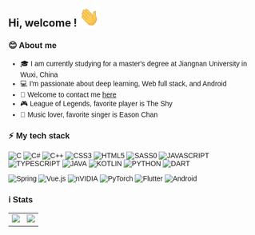 ## Hi, welcome ! <img src="./Hi.gif" alt="Hi" width="40" height="40">

<div style="font-family: 'Arial', sans-serif;">

### :blush: About me

- :mortar_board: I am currently studying for a master's degree at Jiangnan University in Wuxi, China
- :computer: I'm passionate about deep learning, Web full stack, and Android
- :e-mail: Welcome to contact me [here](mailto:tsx716@gmail.com)
- :video_game: League of Legends, favorite player is The Shy
- :dizzy: Music lover, favorite singer is Eason Chan

### :zap: My tech stack

<!-- 方形徽章--语言类 -->
<!-- ![C](https://img.shields.io/badge/c-%2300599C.svg?style=for-the-badge&logo=c&logoColor=white) ![C#](https://img.shields.io/badge/c%23-%23239120.svg?style=for-the-badge&logo=csharp&logoColor=white) ![C++](https://img.shields.io/badge/c++-%2300599C.svg?style=for-the-badge&logo=c%2B%2B&logoColor=white) ![CSS3](https://img.shields.io/badge/css3-%231572B6.svg?style=for-the-badge&logo=css3&logoColor=white) ![HTML5](https://img.shields.io/badge/html5-%23E34F26.svg?style=for-the-badge&logo=html5&logoColor=white) ![JavaScript](https://img.shields.io/badge/javascript-%23323330.svg?style=for-the-badge&logo=javascript&logoColor=%23F7DF1E) ![TypeScript](https://img.shields.io/badge/typescript-%23007ACC.svg?style=for-the-badge&logo=typescript&logoColor=white) ![Java](https://img.shields.io/badge/java-%23ED8B00.svg?style=for-the-badge&logo=openjdk&logoColor=white) ![Kotlin](https://img.shields.io/badge/kotlin-%237F52FF.svg?style=for-the-badge&logo=kotlin&logoColor=white) ![Dart](https://img.shields.io/badge/dart-%230175C2.svg?style=for-the-badge&logo=dart&logoColor=white) ![Python](https://img.shields.io/badge/python-3670A0?style=for-the-badge&logo=python&logoColor=ffdd54) -->

<!-- 圆角徽章--语言类 -->

![C](https://ziadoua.github.io/m3-Markdown-Badges/badges/C/c1.svg) ![C#](https://ziadoua.github.io/m3-Markdown-Badges/badges/CSharp/csharp1.svg) ![C++](https://ziadoua.github.io/m3-Markdown-Badges/badges/C++/c++3.svg) ![CSS3](https://ziadoua.github.io/m3-Markdown-Badges/badges/CSS/css1.svg) ![HTML5](https://ziadoua.github.io/m3-Markdown-Badges/badges/HTML/html1.svg) ![SASS0](https://ziadoua.github.io/m3-Markdown-Badges/badges/Sass/sass2.svg) ![JAVASCRIPT](https://ziadoua.github.io/m3-Markdown-Badges/badges/Javascript/javascript3.svg) ![TYPESCRIPT](https://ziadoua.github.io/m3-Markdown-Badges/badges/TypeScript/typescript1.svg) ![JAVA](https://ziadoua.github.io/m3-Markdown-Badges/badges/Java/java3.svg) ![KOTLIN](https://ziadoua.github.io/m3-Markdown-Badges/badges/Kotlin/kotlin1.svg) ![PYTHON](https://ziadoua.github.io/m3-Markdown-Badges/badges/Python/python3.svg) ![DART](https://ziadoua.github.io/m3-Markdown-Badges/badges/Dart/dart3.svg)

<!-- 方形徽章--技术栈类 -->

![Spring](https://img.shields.io/badge/spring-%236DB33F.svg?style=for-the-badge&logo=spring&logoColor=white) ![Vue.js](https://img.shields.io/badge/vuejs-%2335495e.svg?style=for-the-badge&logo=vuedotjs&logoColor=%234FC08D) ![nVIDIA](https://img.shields.io/badge/cuda-000000.svg?style=for-the-badge&logo=nVIDIA&logoColor=green) ![PyTorch](https://img.shields.io/badge/PyTorch-%23EE4C2C.svg?style=for-the-badge&logo=PyTorch&logoColor=white) ![Flutter](https://img.shields.io/badge/Flutter-%2302569B.svg?style=for-the-badge&logo=Flutter&logoColor=white) ![Android](https://img.shields.io/badge/Android-3DDC84?style=for-the-badge&logo=android&logoColor=white)

<!-- 圆角徽章--技术栈类 -->
<!-- ![VUE](https://ziadoua.github.io/m3-Markdown-Badges/badges/Vue/vue3.svg) ![FLUTTER](https://ziadoua.github.io/m3-Markdown-Badges/badges/Flutter/flutter2.svg) ![NODEJS](https://ziadoua.github.io/m3-Markdown-Badges/badges/NodeJS/nodejs2.svg) ![PYTHORCH](https://ziadoua.github.io/m3-Markdown-Badges/badges/PyTorch/pytorch2.svg) ![ANDROID](https://ziadoua.github.io/m3-Markdown-Badges/badges/Android/android3.svg) -->

### :information_source: Stats

<table>
  <tr>
    <td>
      <img src="https://github-readme-stats.vercel.app/api?username=wsfk716&show_icons=true&theme=transparent&hide_border=true" height="200">
    </td>
    <td>
      <img src="https://github-readme-stats.vercel.app/api/top-langs/?username=wsfk716&layout=compact&hide_border=true" height="200">
    </td>
  </tr>
</table>
</div>
